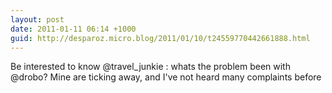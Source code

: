 ```yaml
---
layout: post
date: 2011-01-11 06:14 +1000
guid: http://desparoz.micro.blog/2011/01/10/t24559770442661888.html
---
```

Be interested to know @travel_junkie : whats the problem been with @drobo? Mine are ticking away, and I've not heard many complaints before
